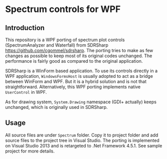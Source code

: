 # Spectrum controls for WPF
## Introduction
This repository is a WPF porting of spectrum plot controls (SpectrumAnalyzer and Waterfall) from SDRSharp <https://github.com/cgommel/sdrsharp>. The porting tries to make as few changes as possible to keep most of its original codes unchanged. The performance is fairly good as compared to the original application. <br/>

SDRSharp is a WinForm based application. To use its controls directly in a WPF application, `WindowsFormsHost` is usually adopted to act as a bridge between WinForm and WPF. But it is a hybrid solution and is not that straightforward. Alternatively, this WPF porting implements native `UserControl` in WPF. <br/>

As for drawing system, `System.Drawing` namespace (GDI+ actually) keeps unchanged, which is originally used in SDRSharp. <br/>

## Usage
All source files are under `Spectrum` folder. Copy it to project folder and add source files to the project tree in Visual Studio. The porting is implemented on Visual Studio 2013 and is retargeted to .Net Framework 4.5.1. See sample project for more details. <br/>
